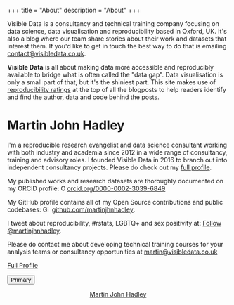 +++
title = "About"
description = "About"
+++

Visible Data is a consultancy and technical training company focusing on data science, data visualisation and reproducibility based in Oxford, UK. It's also a blog where our team share stories about their work and datasets that interest them. If you'd like to get in touch the best way to do that is emailing <a href='mailto:contact@visibledata.co.uk'>contact@visibledata.co.uk</a>.

**Visible Data** is all about making data more accessible and reproducibly available to bridge what is often called the "data gap". Data visualisation is only a small part of that, but it's the shiniest part. This site makes use of [reproducibility ratings](/reproducibility-ratings) at the top of all the blogposts to help readers identify and find the author, data and code behind the posts.

# Martin John Hadley

<div class='row'>

<div class="col-sm-8">

<p>I'm a reproducible research evangelist and data science consultant working with both industry and academia since 2012 in a wide range of consultancy, training and advisory roles. I founded Visible Data in 2016 to branch out into independent consultancy projects. Please do check out my <a href='../martin-john-hadley'>full profile</a>.

<p>My published works and research datasets are thoroughly documented on my ORCID profile: <a href="https://orcid.org/0000-0002-3039-6849" target="orcid.widget" rel="noopener noreferrer" style="vertical-align:top;"><img src="../img/orcid_16x16.png" style="width:1em;" alt="ORCID iD icon">orcid.org/0000-0002-3039-6849</a></p>

<p>My GitHub profile contains all of my Open Source contributions and public codebases: <a href="https://github.com/martinjhnhadley" target="github.widget" rel="noopener noreferrer" style="vertical-align:top;"><img src="../img/GitHub-Mark-32px.png" style="width:1em;margin-right:.5em;" alt="GitHub logo">github.com/martinjhnhadley</a>.

<p>I tweet about reproducibility, #rstats, LGBTQ+ and sex positivity at:  <a href="https://twitter.com/martinjhnhadley?ref_src=twsrc%5Etfw" class="twitter-follow-button" data-show-count="false">Follow @martinjhnhadley</a><script async src="https://platform.twitter.com/widgets.js" charset="utf-8"></script>.</p>


<p>Please do contact me about developing technical training courses for your analysis teams or consultancy opportunities at <a href='mailto:martin@visibledata.co.uk'>martin@visibledata.co.uk</a>

<a href='../martin-john-hadley'>Full Profile</a>

<button type="button" class="btn btn-primary">Primary</button>

</div>

<div class="col-sm-4">

<center>
<script type="text/javascript" src="https://platform.linkedin.com/badges/js/profile.js" async defer></script>
<div class="LI-profile-badge"  data-version="v1" data-size="large" data-locale="en_US" data-type="vertical" data-theme="light" data-vanity="martinjohnhadley"><a class="LI-simple-link" href='https://uk.linkedin.com/in/martinjohnhadley?trk=profile-badge'>Martin John Hadley</a></div>
</center>

</div>

</div>
